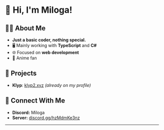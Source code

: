 # 👋 Hi, I'm Miloga!

## 👨‍💻 About Me
- **Just a basic coder, nothing special.**
- 🖥️ Mainly working with **TypeScript** and **C#**
- 🌐 Focused on **web development**
- 🎨 Anime fan

## 🚀 Projects
- **Klyp**: [klyp2.xyz](https://klyp2.xyz/) _(already on my profile)_

## 🌟 Connect With Me
- **Discord:** Miloga  
- **Server:** [discord.gg/hzMdmKe3nz](https://discord.gg/hzMdmKe3nz)

---

<!--
Nothing special to add here, just doing my thing. Feel free to reach out!
-->
